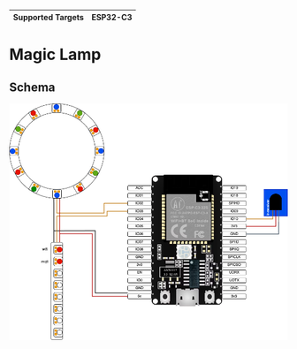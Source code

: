 | Supported Targets | ESP32-C3 |
| ----------------- |----------|

# Magic Lamp
## Schema
![image](docs/esp32c3s.png)